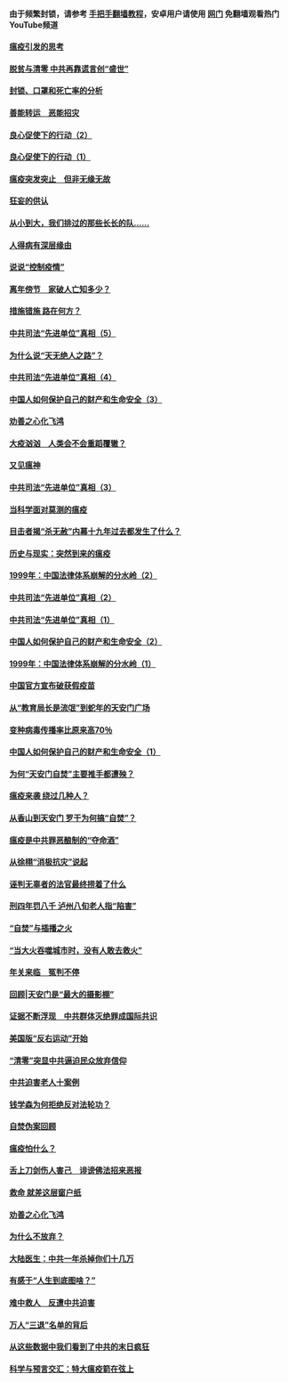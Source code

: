 #### 由于频繁封锁，请参考 [手把手翻墙教程](https://github.com/gfw-breaker/guides/wiki/)，安卓用户请使用 [网门](https://github.com/gfw-breaker/nogfw/blob/master/dl.md?t=03042000) 免翻墙观看热门YouTube频道 

#### [瘟疫引发的思考](../pages/19/421594.md?t=03042000) 

#### [脱贫与清零 中共再靠谎言创“盛世”](../pages/19/421590.md?t=03042000) 

#### [封锁、口罩和死亡率的分析](../pages/19/421495.md?t=03042000) 

#### [善能转运　恶能招灾](../pages/19/421334.md?t=03042000) 

#### [良心促使下的行动（2）](../pages/19/421361.md?t=03042000) 

#### [良心促使下的行动（1）](../pages/19/421302.md?t=03042000) 

#### [瘟疫突发突止　但非无缘无故](../pages/19/421281.md?t=03042000) 

#### [狂妄的供认](../pages/19/421199.md?t=03042000) 

#### [从小到大，我们排过的那些长长的队……](../pages/19/421243.md?t=03042000) 

#### [人得病有深层缘由](../pages/19/420864.md?t=03042000) 

#### [说说“控制疫情”](../pages/19/420831.md?t=03042000) 

#### [离年傍节　家破人亡知多少？](../pages/19/420563.md?t=03042000) 

#### [措施错施  路在何方？](../pages/19/420076.md?t=03042000) 

#### [中共司法“先进单位”真相（5）](../pages/19/419453.md?t=03042000) 

#### [为什么说“天无绝人之路”？](../pages/19/419618.md?t=03042000) 

#### [中共司法“先进单位”真相（4）](../pages/19/419452.md?t=03042000) 

#### [中国人如何保护自己的财产和生命安全（3）](../pages/19/419405.md?t=03042000) 

#### [劝善之心化飞鸿](../pages/19/418758.md?t=03042000) 

#### [大疫汹汹　人类会不会重蹈覆辙？](../pages/19/419691.md?t=03042000) 

#### [又见瘟神](../pages/19/419225.md?t=03042000) 

#### [中共司法“先进单位”真相（3）](../pages/19/419451.md?t=03042000) 

#### [当科学面对莫测的瘟疫](../pages/19/419625.md?t=03042000) 

#### [目击者揭“杀无赦”内幕十九年过去都发生了什么？](../pages/19/419617.md?t=03042000) 

#### [历史与现实：突然到来的瘟疫](../pages/19/419619.md?t=03042000) 

#### [1999年：中国法律体系崩解的分水岭（2）](../pages/19/419455.md?t=03042000) 

#### [中共司法“先进单位”真相（2）](../pages/19/419450.md?t=03042000) 

#### [中共司法“先进单位”真相（1）](../pages/19/419449.md?t=03042000) 

#### [中国人如何保护自己的财产和生命安全（2）](../pages/19/419404.md?t=03042000) 

#### [1999年：中国法律体系崩解的分水岭（1）](../pages/19/419454.md?t=03042000) 

#### [中国官方宣布破获假疫苗](../pages/19/419504.md?t=03042000) 

#### [从“教育局长是流氓”到蛇年的天安门广场](../pages/19/419470.md?t=03042000) 

#### [变种病毒传播率比原来高70％](../pages/19/419456.md?t=03042000) 

#### [中国人如何保护自己的财产和生命安全（1）](../pages/19/419403.md?t=03042000) 

#### [为何“天安门自焚”主要推手都遭殃？](../pages/19/419348.md?t=03042000) 

#### [瘟疫来袭 绕过几种人？](../pages/19/419349.md?t=03042000) 

#### [从香山到天安门 罗干为何搞“自焚”？](../pages/19/419270.md?t=03042000) 

#### [瘟疫是中共罪恶酿制的“夺命酒”](../pages/19/419223.md?t=03042000) 

#### [从徐栩“消极抗灾”说起](../pages/19/419224.md?t=03042000) 

#### [诬判无辜者的法官最终捞着了什么](../pages/19/419268.md?t=03042000) 

#### [刑四年罚八千 泸州八旬老人指“陷害”](../pages/19/419232.md?t=03042000) 

#### [“自焚”与插播之火](../pages/19/419226.md?t=03042000) 

#### [“当大火吞噬城市时，没有人敢去救火”](../pages/19/419077.md?t=03042000) 

#### [年关来临　冤判不停](../pages/19/419093.md?t=03042000) 

#### [回顾|天安门是“最大的摄影棚”](../pages/19/380866.md?t=03042000) 

#### [证据不断浮现　中共群体灭绝罪成国际共识](../pages/19/419031.md?t=03042000) 

#### [美国版“反右运动”开始](../pages/19/419030.md?t=03042000) 

#### [“清零”突显中共逼迫民众放弃信仰](../pages/19/418995.md?t=03042000) 

#### [中共迫害老人十案例](../pages/19/418831.md?t=03042000) 

#### [钱学森为何拒绝反对法轮功？](../pages/19/418905.md?t=03042000) 

#### [自焚伪案回顾](../pages/19/418799.md?t=03042000) 

#### [瘟疫怕什么？](../pages/19/418800.md?t=03042000) 

#### [舌上刀剑伤人害己　诽谤佛法招来恶报](../pages/19/418731.md?t=03042000) 

#### [救命 就差这层窗户纸](../pages/19/418706.md?t=03042000) 

#### [劝善之心化飞鸿](../pages/19/416766.md?t=03042000) 

#### [为什么不放弃？](../pages/19/418691.md?t=03042000) 

#### [大陆医生：中共一年杀掉你们十几万](../pages/19/418670.md?t=03042000) 

#### [有感于“人生到底图啥？”](../pages/19/418624.md?t=03042000) 

#### [难中救人　反遭中共迫害](../pages/19/418414.md?t=03042000) 

#### [万人“三退”名单的背后](../pages/19/418505.md?t=03042000) 

#### [从这些数据中我们看到了中共的末日疯狂](../pages/19/418420.md?t=03042000) 

#### [科学与预言交汇：特大瘟疫箭在弦上](../pages/19/418266.md?t=03042000) 


